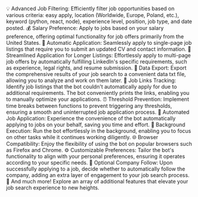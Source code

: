 💡 Advanced Job Filtering:
    Efficiently filter job opportunities based on various criteria: easy apply, location (Worldwide, Europe, Poland, etc.), keyword (python, react, node), experience level, position, job type, and date posted.
💰 Salary Preference:
    Apply to jobs based on your salary preference, offering optimal functionality for job offers primarily from the United States.
📄 Automatic Application:
    Seamlessly apply to single-page job listings that require you to submit an updated CV and contact information.
📑 Streamlined Application for Longer Listings:
    Effortlessly apply to multi-page job offers by automatically fulfilling LinkedIn's specific requirements, such as experience, legal rights, and resume submission.
📂 Data Export:
    Export the comprehensive results of your job search to a convenient data txt file, allowing you to analyze and work on them later.
🔗 Job Links Tracking:
    Identify job listings that the bot couldn't automatically apply for due to additional requirements. The bot conveniently prints the links, enabling you to manually optimize your applications.
⏰ Threshold Prevention:
    Implement time breaks between functions to prevent triggering any thresholds, ensuring a smooth and uninterrupted job application process.
🤖 Automated Job Application:
    Experience the convenience of the bot automatically applying to jobs on your behalf, saving you time and effort.
🌌 Background Execution:
    Run the bot effortlessly in the background, enabling you to focus on other tasks while it continues working diligently.
🌐 Browser Compatibility:
    Enjoy the flexibility of using the bot on popular browsers such as Firefox and Chrome.
⚙️ Customizable Preferences:
    Tailor the bot's functionality to align with your personal preferences, ensuring it operates according to your specific needs.
👥 Optional Company Follow:
    Upon successfully applying to a job, decide whether to automatically follow the company, adding an extra layer of engagement to your job search process.
🌟 And much more!
    Explore an array of additional features that elevate your job search experience to new heights.
